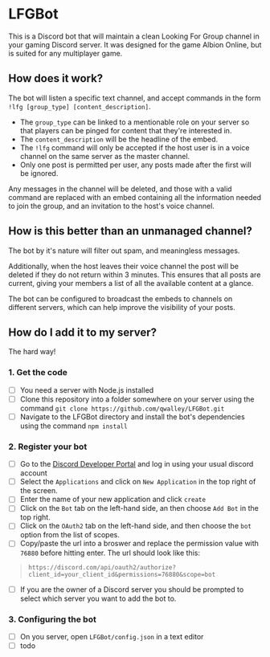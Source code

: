 # LFGBot
This is a Discord bot that will maintain a clean Looking For Group channel in your gaming Discord server. It was designed for the game Albion Online, but is suited for any multiplayer game.

## How does it work?
The bot will listen a specific text channel, and accept commands in the form `!lfg [group_type] [content_description]`. 
  * The `group_type` can be linked to a mentionable role on your server so that players can be pinged for content that they're interested in.
  * The `content_description` will be the headline of the embed.
  * The `!lfg` command will only be accepted if the host user is in a voice channel on the same server as the master channel.
  * Only one post is permitted per user, any posts made after the first will be ignored.
  
Any messages in the channel will be deleted, and those with a valid command are replaced with an embed containing all the information needed to join the group, and an invitation to the host's voice channel.
  
## How is this better than an unmanaged channel?
The bot by it's nature will filter out spam, and meaningless messages. 

Additionally, when the host leaves their voice channel the post will be deleted if they do not return within 3 minutes. This ensures that all posts are current, giving your members a list of all the available content at a glance.

The bot can be configured to broadcast the embeds to channels on different servers, which can help improve the visibility of your posts.

## How do I add it to my server?
The hard way!

### 1. Get the code
  - [ ] You need a server with Node.js installed
  - [ ] Clone this repository into a folder somewhere on your server using the command `git clone https://github.com/qwalley/LFGBot.git`
  - [ ] Navigate to the LFGBot directory and install the bot's dependencies using the command `npm install`
### 2. Register your bot
  - [ ] Go to the [Discord Developer Portal](https://discord.com/login?redirect_to=%2Fdevelopers) and log in using your usual discord account
  - [ ] Select the `Applications` and click on `New Application` in the top right of the screen.
  - [ ] Enter the name of your new application and click `create`
  - [ ] Click on the `Bot` tab on the left-hand side, an then choose `Add Bot` in the top right.
  - [ ] Click on the `OAuth2` tab on the left-hand side, and then choose the `bot` option from the list of scopes.
  - [ ] Copy/paste the url into a broswer and replace the permission value with `76880` before hitting enter. The url should look like this:           
  > `https://discord.com/api/oauth2/authorize?client_id=your_client_id&permissions=76880&scope=bot`
  - [ ] If you are the owner of a Discord server you should be prompted to select which server you want to add the bot to.
### 3. Configuring the bot
  - [ ] On you server, open `LFGBot/config.json` in a text editor
  - [ ] todo
